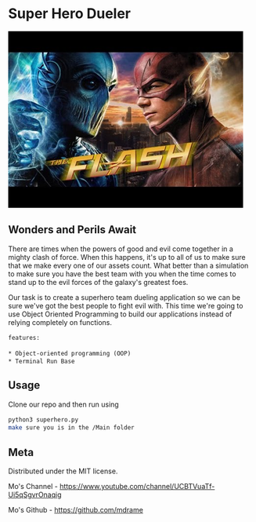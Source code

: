

# Super Hero Dueler

<img src="theflash.jpg"/>


	
## Wonders and Perils Await

There are times when the powers of good and evil come together in a mighty clash of force. When this happens, it's up to all of us to make sure that we make every one of our assets count. What better than a simulation to make sure you have the best team with you when the time comes to stand up to the evil forces of the galaxy's greatest foes.

Our task is to create a superhero team dueling application so we can be sure we've got the best people to fight evil with. This time we're going to use Object Oriented Programming to build our applications instead of relying completely on functions.


	features:
	
	* Object-oriented programming (OOP) 
	* Terminal Run Base



## Usage

Clone our repo and then run using

```sh
python3 superhero.py
make sure you is in the /Main folder
```




## Meta

Distributed under the MIT license.


Mo's Channel - https://www.youtube.com/channel/UCBTVuaTf-Ui5qSgvrOnaqig

Mo's Github - https://github.com/mdrame


<!-- Markdown link & img dfn's -->
[python3-image]: https://img.shields.io/badge/-python3-brightgreen
[MIT]: https://img.shields.io/badge/License-MIT-blue

